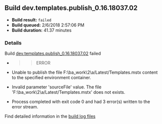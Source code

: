 ## Build dev.templates.publish_0.16.18037.02
- **Build result:** `failed`
- **Build queued:** 2/6/2018 2:57:06 PM
- **Build duration:** 41.37 minutes
### Details
Build [dev.templates.publish_0.16.18037.02](https://winappstudio.visualstudio.com/web/build.aspx?pcguid=a4ef43be-68ce-4195-a619-079b4d9834c2&builduri=vstfs%3a%2f%2f%2fBuild%2fBuild%2f24886) failed

+ >> ERROR

+ Unable to publish the file F:\ba\_work\2\a/Latest/Templates.mstx content to the specified environment container.

+ Invalid parameter 'sourceFile' value. The file 'F:\ba\_work\2\a/Latest/Templates.mstx' does not exists.

+ Process completed with exit code 0 and had 3 error(s) written to the error stream.

Find detailed information in the [build log files](https://uwpctdiags.blob.core.windows.net/buildlogs/dev.templates.publish_0.16.18037.02_logs.zip)
